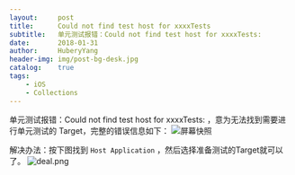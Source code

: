 ```yaml
--- 
layout:     post                      
title:      Could not find test host for xxxxTests
subtitle:   单元测试报错：Could not find test host for xxxxTests:
date:       2018-01-31                  
author:     HuberyYang                
header-img: img/post-bg-desk.jpg  
catalog:    true                     
tags:                             
    - iOS
    - Collections 
---
```


单元测试报错：Could not find test host for xxxxTests: ，意为无法找到需要进行单元测试的 Target，完整的错误信息如下：
![屏幕快照](http://upload-images.jianshu.io/upload_images/2475558-b354c616e439b697.png?imageMogr2/auto-orient/strip%7CimageView2/2/w/1240)

解决办法：按下图找到 `Host Application` ，然后选择准备测试的Target就可以了。
![deal.png](http://upload-images.jianshu.io/upload_images/2475558-ab1cde08e464a837.png?imageMogr2/auto-orient/strip%7CimageView2/2/w/1240)

